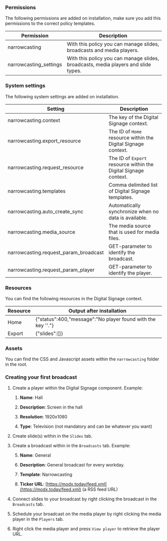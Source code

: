 ### Permissions

The following permissions are added on installation, make sure you add this permissions to the correct policy templates.

|Permission|Description|
|--- |--- |
|narrowcasting|With this policy you can manage slides, broadcasts and media players.|
|narrowcasting_settings|With this policy you can manage slides, broadcasts, media players and slide types.|

### System settings

The following system settings are added on installation.

|Setting|Description|
|--- |--- |
|narrowcasting.context|The key of the Digital Signage context.|
|narrowcasting.export_resource|The ID of `Home` resource within the Digital Signage context.|
|narrowcasting.request_resource|The ID of `Export` resource within the Digital Signage context.|
|narrowcasting.templates|Comma delimited list of Digital Signage templates.|
|narrowcasting.auto_create_sync|Automatically synchronize when no data is available.|
|narrowcasting.media_source|The media source that is used for media files.|
|narrowcasting.request_param_broadcast|GET-parameter to identify the broadcast.|
|narrowcasting.request_param_player|GET-parameter to identify the player.|

### Resources

You can find the following resources in the Digital Signage context.

|Resource|Output after installation|
|--- |--- |
|Home|{"status":400,"message":"No player found with the key ''."}|
|Export|{"slides":[]}|

### Assets

You can find the CSS and Javascript assets within the `narrowcasting` folder in the root.

### Creating your first broadcast

1. Create a player within the Digital Signage component. Example:

    1. **Name**: Hall

    2. **Description**: Screen in the hall

    3. **Resolution**: 1920x1080

    4. **Type**: Television (not mandatory and can be whatever you want)

2. Create slide(s) within in the `Slides` tab.

3. Create a broadcast within in the `Broadcasts` tab. Example:

    5. **Name**: General

    6. **Description**: General broadcast for every workday.

    7. **Template**: Narrowcasting

    8. **Ticker URL**: [https://modx.today/feed.xml](https://modx.today/feed.xml) (a RSS feed URL)

4. Connect slides to your broadcast by right clicking the broadcast in the `Broadcasts` tab.

5. Schedule your broadcast on the media player by right clicking the media player in the `Players` tab.

6. Right click the media player and press `View player` to retrieve the player URL.

